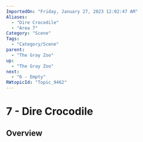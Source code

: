 ```yaml
---
ImportedOn: "Friday, January 27, 2023 12:02:47 AM"
Aliases:
  - "Dire Crocodile"
  - "Area 7"
Category: "Scene"
Tags:
  - "Category/Scene"
parent:
  - "The Gray Zoo"
up:
  - "The Gray Zoo"
next:
  - "6 - Empty"
RWtopicId: "Topic_9462"
---
```

# 7 - Dire Crocodile
## Overview
